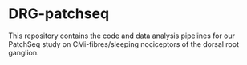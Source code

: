 # DRG-patchseq

This repository contains the code and data analysis pipelines for our PatchSeq study on CMi-fibres/sleeping nociceptors of the dorsal root ganglion.
